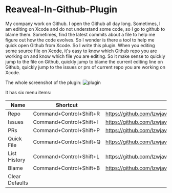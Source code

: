 # Reaveal-In-Github-Plugin

My company work on Github. I open the Github all day long. Sometimes, I am editing  on Xcode and do not understand some code, so I go to github to blame them. Sometimes, find the latest commits about a file to help me figure out how the code evolves. So I wonder is there a tool to help me quick open Github from Xcode. So I write this plugin. When you editing some source file on Xcode, it's easy to know which Github repo you are working on and know which file you are editing. So it make sense to quickly jump to the file on Github, quickly jump to blame the current editing line on Github, quickly jump to the issues or prs of current repo you are working on Xcode.

The whole screenshot of the plugin:
![plugin](https://cloud.githubusercontent.com/assets/5022872/10716151/36ce0394-7b6a-11e5-82a3-fe55532c4e8b.png)

It has six menu items:

 Name           | Shortcut              | Github URL Pattern               
----------------|-----------------------|----------------------------------
 Repo           |Command+Control+Shift+R|https://github.com/lzwjava/LZAlbum
 Issues         |Command+Control+Shift+I|https://github.com/lzwjava/LZAlbum/issues
 PRs            |Command+Control+Shift+P|https://github.com/lzwjava/LZAlbum/pulls
 Quick File     |Command+Control+Shift+Q|https://github.com/lzwjava/LZAlbum/blob/fd7224/LZAlbum/manager/LZAlbumManager.m#L40
 List History   |Command+Control+Shift+L|https://github.com/lzwjava/LZAlbum/commits/fd7224/LZAlbum/manager/LZAlbumManager.m
 Blame          |Command+Control+Shift+B|https://github.com/lzwjava/LZAlbum/blame/fd7224/LZAlbum/manager/LZAlbumManager.m#L40
 Clear Defaults |                       |                                  

